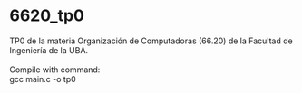 # 6620_tp0
TP0 de la materia Organización de Computadoras (66.20) de la Facultad de Ingeniería de la UBA.<br><br>
Compile with command:<br> gcc main.c -o tp0

